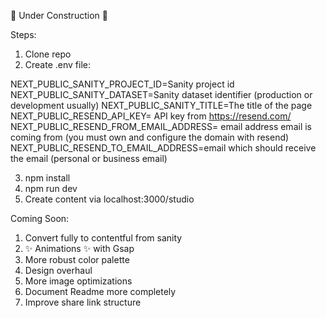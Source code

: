 🚧 Under Construction 🚧

Steps:

1. Clone repo
2. Create .env file:

NEXT_PUBLIC_SANITY_PROJECT_ID=Sanity project id
NEXT_PUBLIC_SANITY_DATASET=Sanity dataset identifier (production or development usually)
NEXT_PUBLIC_SANITY_TITLE=The title of the page
NEXT_PUBLIC_RESEND_API_KEY= API key from https://resend.com/
NEXT_PUBLIC_RESEND_FROM_EMAIL_ADDRESS= email address email is coming from (you must own and configure the domain with resend)
NEXT_PUBLIC_RESEND_TO_EMAIL_ADDRESS=email which should receive the email (personal or business email)

3. npm install
4. npm run dev
5. Create content via localhost:3000/studio

Coming Soon:

1. Convert fully to contentful from sanity
2. ✨ Animations ✨ with Gsap
3. More robust color palette
4. Design overhaul
5. More image optimizations
6. Document Readme more completely
7. Improve share link structure
